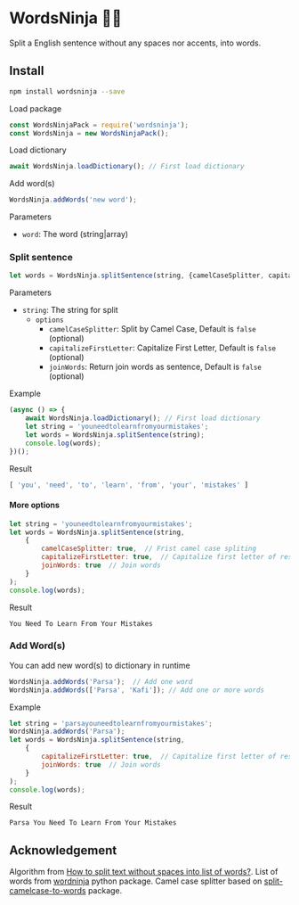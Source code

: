# WordsNinja 🐱‍👤
Split a English sentence without any spaces nor accents, into words.

## Install
```bash
npm install wordsninja --save
```
Load package
```js
const WordsNinjaPack = require('wordsninja');
const WordsNinja = new WordsNinjaPack();
```


Load dictionary

```js
await WordsNinja.loadDictionary(); // First load dictionary
```



Add word(s)

```js
WordsNinja.addWords('new word');
```
Parameters

- `word`: The word (string|array)



### Split sentence

```js
let words = WordsNinja.splitSentence(string, {camelCaseSplitter, capitalizeFirstLetter, joinWords});
```

Parameters
- `string`: The string for split
	- `options`
	  - `camelCaseSplitter`: Split by Camel Case, Default is `false` (optional)
	  - `capitalizeFirstLetter`: Capitalize First Letter, Default is `false` (optional)
	  - `joinWords`: Return join words as sentence, Default is `false` (optional)

Example

```js
(async () => {
    await WordsNinja.loadDictionary(); // First load dictionary
    let string = 'youneedtolearnfromyourmistakes';
    let words = WordsNinja.splitSentence(string);
    console.log(words);
})();
```

Result

```js
[ 'you', 'need', 'to', 'learn', 'from', 'your', 'mistakes' ]
```



#### More options

```js
let string = 'youneedtolearnfromyourmistakes';
let words = WordsNinja.splitSentence(string,
    {
        camelCaseSplitter: true,  // Frist camel case spliting
        capitalizeFirstLetter: true,  // Capitalize first letter of result
        joinWords: true  // Join words
    }
);
console.log(words);
```

Result

```
You Need To Learn From Your Mistakes
```



### Add Word(s)

You can add new word(s) to dictionary in runtime
```js
WordsNinja.addWords('Parsa');  // Add one word
WordsNinja.addWords(['Parsa', 'Kafi']); // Add one or more words
```

Example

```js
let string = 'parsayouneedtolearnfromyourmistakes';
WordsNinja.addWords('Parsa');
let words = WordsNinja.splitSentence(string,
    {
        capitalizeFirstLetter: true,  // Capitalize first letter of result
        joinWords: true  // Join words
    }
);
console.log(words);
```

Result

```
Parsa You Need To Learn From Your Mistakes
```




## Acknowledgement

Algorithm from [How to split text without spaces into list of words?](https://stackoverflow.com/questions/8870261/how-to-split-text-without-spaces-into-list-of-words). 
List of words from [wordninja](https://pypi.org/project/wordninja) python package. Camel case splitter based on [split-camelcase-to-words](https://www.npmjs.com/package/split-camelcase-to-words) package.